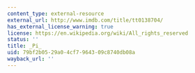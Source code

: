 ```yaml
---
content_type: external-resource
external_url: http://www.imdb.com/title/tt0138704/
has_external_license_warning: true
license: https://en.wikipedia.org/wiki/All_rights_reserved
status: ''
title: _Pi_
uid: 79bf2b05-29a0-4cf7-9643-09c8740db08a
wayback_url: ''
---
```

